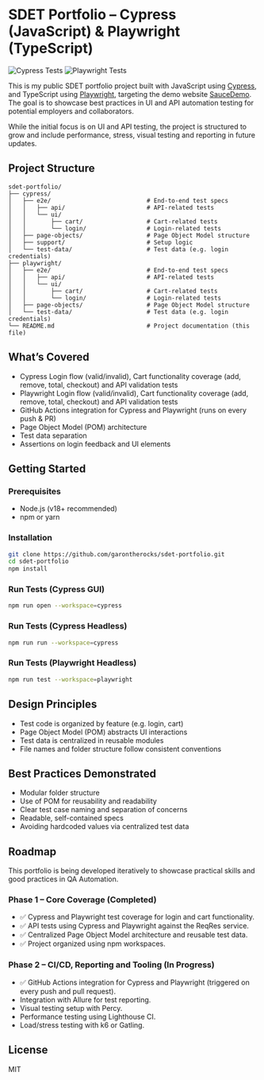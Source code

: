 # SDET Portfolio – Cypress (JavaScript) & Playwright (TypeScript)

![Cypress Tests](https://github.com/garontherocks/sdet-portfolio/actions/workflows/cypress-tests.yml/badge.svg)
![Playwright Tests](https://github.com/garontherocks/sdet-portfolio/actions/workflows/playwright-tests.yml/badge.svg)

This is my public SDET portfolio project built with JavaScript using [Cypress](https://www.cypress.io/), and TypeScript using [Playwright](https://playwright.dev/), targeting the demo website [SauceDemo](https://www.saucedemo.com/). The goal is to showcase best practices in UI and API automation testing for potential employers and collaborators.

While the initial focus is on UI and API testing, the project is structured to grow and include performance, stress, visual testing and reporting in future updates.

## Project Structure

```
sdet-portfolio/
├── cypress/
│   ├── e2e/                           # End-to-end test specs
│   │   ├── api/                       # API-related tests
│   │   └── ui/
│   │       ├── cart/                  # Cart-related tests
│   │       └── login/                 # Login-related tests
│   ├── page-objects/                  # Page Object Model structure
│   ├── support/                       # Setup logic
│   └── test-data/                     # Test data (e.g. login credentials)
├── playwright/
│   ├── e2e/                           # End-to-end test specs
│   │   ├── api/                       # API-related tests
│   │   └── ui/
│   │       ├── cart/                  # Cart-related tests
│   │       └── login/                 # Login-related tests
│   ├── page-objects/                  # Page Object Model structure
│   └── test-data/                     # Test data (e.g. login credentials)
└── README.md                          # Project documentation (this file)
```

## What’s Covered

- Cypress Login flow (valid/invalid), Cart functionality coverage (add, remove, total, checkout) and API validation tests
- Playwright Login flow (valid/invalid), Cart functionality coverage (add, remove, total, checkout) and API validation tests
- GitHub Actions integration for Cypress and Playwright (runs on every push & PR)
- Page Object Model (POM) architecture
- Test data separation
- Assertions on login feedback and UI elements

## Getting Started

### Prerequisites

- Node.js (v18+ recommended)
- npm or yarn

### Installation

```bash
git clone https://github.com/garontherocks/sdet-portfolio.git
cd sdet-portfolio
npm install
```

### Run Tests (Cypress GUI)

```bash
npm run open --workspace=cypress
```

### Run Tests (Cypress Headless)

```bash
npm run run --workspace=cypress
```

### Run Tests (Playwright Headless)

```bash
npm run test --workspace=playwright
```

## Design Principles

- Test code is organized by feature (e.g. login, cart)
- Page Object Model (POM) abstracts UI interactions
- Test data is centralized in reusable modules
- File names and folder structure follow consistent conventions

## Best Practices Demonstrated

- Modular folder structure
- Use of POM for reusability and readability
- Clear test case naming and separation of concerns
- Readable, self-contained specs
- Avoiding hardcoded values via centralized test data

## Roadmap

This portfolio is being developed iteratively to showcase practical skills and good practices in QA Automation.

### Phase 1 – Core Coverage (Completed)

- ✅ Cypress and Playwright test coverage for login and cart functionality.
- ✅ API tests using Cypress and Playwright against the ReqRes service.
- ✅ Centralized Page Object Model architecture and reusable test data.
- ✅ Project organized using npm workspaces.

### Phase 2 – CI/CD, Reporting and Tooling (In Progress)

- ✅ GitHub Actions integration for Cypress and Playwright (triggered on every push and pull request).
- Integration with Allure for test reporting.
- Visual testing setup with Percy.
- Performance testing using Lighthouse CI.
- Load/stress testing with k6 or Gatling.

## License

MIT
